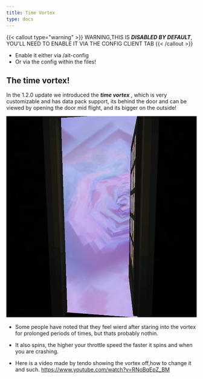 ```yaml
---
title: Time Vortex
type: docs
---
```

{{< callout type="warning" >}}  WARNING,THIS IS ***DISABLED BY DEFAULT***, YOU'LL NEED TO ENABLE IT VIA THE CONFIG CLIENT TAB  {{< /callout >}}
* Enable it either via /ait-config 
* Or via the config within the files!

## The time vortex!
In the 1.2.0 update we introduced the ***time vortex*** , which is very customizable and has data pack support, its behind the door and can be viewed by opening the door mid flight, and its bigger on the outside!

![vortex](images/vortex.png)

* Some people have noted that they feel wierd after staring into the vortex for prolonged periods of times, but thats probably nothin.
* It also spins, the higher your throttle speed the faster it spins and when you are crashing.


* Here is a video made by tendo showing the vortex off,how to change it and such.
https://www.youtube.com/watch?v=RNoBqEpZ_BM

